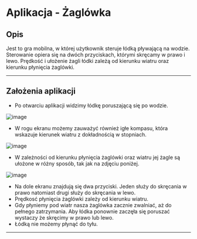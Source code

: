 # Aplikacja - Żaglówka

## Opis
Jest to gra mobilna, w której użytkownik steruje łódką pływającą na wodzie. Sterowanie opiera się na dwóch przyciskach, którymi skręcamy w prawo i lewo. Prędkość i ułożenie żagli łódki zależą od kierunku wiatru oraz kierunku płynięcia żaglówki.

---

## Założenia aplikacji

- Po otwarciu aplikacji widzimy łódkę poruszającą się po wodzie.

![image](https://github.com/user-attachments/assets/408d08ce-1026-4afb-b633-ae4a5b6a1c8c)

- W rogu ekranu możemy zauważyć również igłe kompasu, która wskazuje kierunek wiatru z dokładnością w stopniach. 

![image](https://github.com/user-attachments/assets/988cfa6f-b319-4fb2-94fa-dc185577ec81)

- W zależności od kierunku płynięcia żaglówki oraz wiatru jej żagle są ułożone w różny sposób, tak jak na zdjęciu poniżej.

![image](https://github.com/user-attachments/assets/b6b978f8-fbc5-4d20-95be-e7f0ac6cd075)

- Na dole ekranu znajdują się dwa przyciski. Jeden służy do skręcania w prawo natomiast drugi służy do skręcania w lewo.
- Prędkosć płynięcia żaglówki zależy od kierunku wiatru.
- Gdy płyniemy pod wiatr nasza żaglówka zacznie zwalniać, aż do pełnego zatrzymania. Aby łódka ponownie zaczęła się poruszać wystaczy że skręcimy w prawo lub lewo.
- Łódką nie możemy płynąć do tyłu.

---



